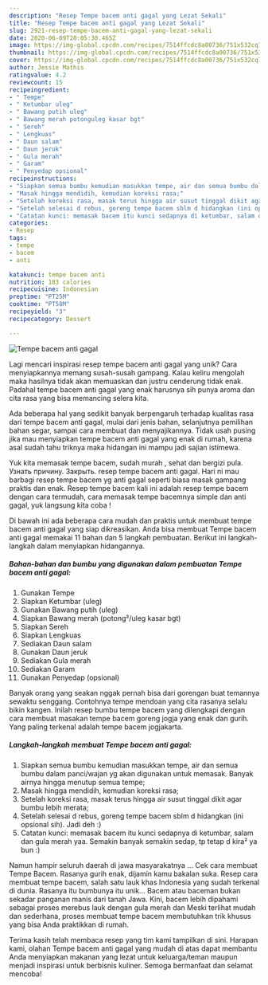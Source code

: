 ```yaml
---
description: "Resep Tempe bacem anti gagal yang Lezat Sekali"
title: "Resep Tempe bacem anti gagal yang Lezat Sekali"
slug: 2921-resep-tempe-bacem-anti-gagal-yang-lezat-sekali
date: 2020-06-09T20:05:30.465Z
image: https://img-global.cpcdn.com/recipes/7514ffcdc8a00736/751x532cq70/tempe-bacem-anti-gagal-foto-resep-utama.jpg
thumbnail: https://img-global.cpcdn.com/recipes/7514ffcdc8a00736/751x532cq70/tempe-bacem-anti-gagal-foto-resep-utama.jpg
cover: https://img-global.cpcdn.com/recipes/7514ffcdc8a00736/751x532cq70/tempe-bacem-anti-gagal-foto-resep-utama.jpg
author: Jessie Mathis
ratingvalue: 4.2
reviewcount: 15
recipeingredient:
- " Tempe"
- " Ketumbar uleg"
- " Bawang putih uleg"
- " Bawang merah potonguleg kasar bgt"
- " Sereh"
- " Lengkuas"
- " Daun salam"
- " Daun jeruk"
- " Gula merah"
- " Garam"
- " Penyedap opsional"
recipeinstructions:
- "Siapkan semua bumbu kemudian masukkan tempe, air dan semua bumbu dalam panci/wajan yg akan digunakan untuk memasak. Banyak airnya hingga menutup semua tempe;"
- "Masak hingga mendidih, kemudian koreksi rasa;"
- "Setelah koreksi rasa, masak terus hingga air susut tinggal dikit agar bumbu lebih merata;"
- "Setelah selesai d rebus, goreng tempe bacem sblm d hidangkan (ini opsional sih). Jadi deh :)"
- "Catatan kunci: memasak bacem itu kunci sedapnya di ketumbar, salam dan gula merah yaa. Semakin banyak semakin sedap, tp tetap d kira² ya bun :)"
categories:
- Resep
tags:
- tempe
- bacem
- anti

katakunci: tempe bacem anti 
nutrition: 183 calories
recipecuisine: Indonesian
preptime: "PT25M"
cooktime: "PT58M"
recipeyield: "3"
recipecategory: Dessert

---
```



![Tempe bacem anti gagal](https://img-global.cpcdn.com/recipes/7514ffcdc8a00736/751x532cq70/tempe-bacem-anti-gagal-foto-resep-utama.jpg)

Lagi mencari inspirasi resep tempe bacem anti gagal yang unik? Cara menyiapkannya memang susah-susah gampang. Kalau keliru mengolah maka hasilnya tidak akan memuaskan dan justru cenderung tidak enak. Padahal tempe bacem anti gagal yang enak harusnya sih punya aroma dan cita rasa yang bisa memancing selera kita.

Ada beberapa hal yang sedikit banyak berpengaruh terhadap kualitas rasa dari tempe bacem anti gagal, mulai dari jenis bahan, selanjutnya pemilihan bahan segar, sampai cara membuat dan menyajikannya. Tidak usah pusing jika mau menyiapkan tempe bacem anti gagal yang enak di rumah, karena asal sudah tahu triknya maka hidangan ini mampu jadi sajian istimewa.

Yuk kita memasak tempe bacem, sudah murah , sehat dan bergizi pula. Узнать причину. Закрыть. resep tempe bacem anti gagal. Hari ni mau barbagi resep tempe bacem yg anti gagal seperti biasa masak gampang praktis dan enak. Resep tempe bacem kali ini adalah resep tempe bacem dengan cara termudah, cara memasak tempe bacemnya simple dan anti gagal, yuk langsung kita coba !


Di bawah ini ada beberapa cara mudah dan praktis untuk membuat tempe bacem anti gagal yang siap dikreasikan. Anda bisa membuat Tempe bacem anti gagal memakai 11 bahan dan 5 langkah pembuatan. Berikut ini langkah-langkah dalam menyiapkan hidangannya.

<!--inarticleads1-->

##### Bahan-bahan dan bumbu yang digunakan dalam pembuatan Tempe bacem anti gagal:

1. Gunakan  Tempe
1. Siapkan  Ketumbar (uleg)
1. Gunakan  Bawang putih (uleg)
1. Siapkan  Bawang merah (potong²/uleg kasar bgt)
1. Siapkan  Sereh
1. Siapkan  Lengkuas
1. Sediakan  Daun salam
1. Gunakan  Daun jeruk
1. Sediakan  Gula merah
1. Sediakan  Garam
1. Gunakan  Penyedap (opsional)


Banyak orang yang seakan nggak pernah bisa dari gorengan buat temannya sewaktu senggang. Contohnya tempe mendoan yang cita rasanya selalu bikin kangen. Inilah resep bumbu tempe bacem yang dilengkapi dengan cara membuat masakan tempe bacem goreng jogja yang enak dan gurih. Yang paling terkenal adalah tempe bacem jogjakarta. 

<!--inarticleads2-->

##### Langkah-langkah membuat Tempe bacem anti gagal:

1. Siapkan semua bumbu kemudian masukkan tempe, air dan semua bumbu dalam panci/wajan yg akan digunakan untuk memasak. Banyak airnya hingga menutup semua tempe;
1. Masak hingga mendidih, kemudian koreksi rasa;
1. Setelah koreksi rasa, masak terus hingga air susut tinggal dikit agar bumbu lebih merata;
1. Setelah selesai d rebus, goreng tempe bacem sblm d hidangkan (ini opsional sih). Jadi deh :)
1. Catatan kunci: memasak bacem itu kunci sedapnya di ketumbar, salam dan gula merah yaa. Semakin banyak semakin sedap, tp tetap d kira² ya bun :)


Namun hampir seluruh daerah di jawa masyarakatnya … Cek cara membuat Tempe Bacem. Rasanya gurih enak, dijamin kamu bakalan suka. Resep cara membuat tempe bacem, salah satu lauk khas Indonesia yang sudah terkenal di dunia. Rasanya itu bumbunya itu unik… Bacem atau baceman bukan sekadar panganan manis dari tanah Jawa. Kini, bacem lebih dipahami sebagai proses merebus lauk dengan gula merah dan Meski terlihat mudah dan sederhana, proses membuat tempe bacem membutuhkan trik khusus yang bisa Anda praktikkan di rumah. 

Terima kasih telah membaca resep yang tim kami tampilkan di sini. Harapan kami, olahan Tempe bacem anti gagal yang mudah di atas dapat membantu Anda menyiapkan makanan yang lezat untuk keluarga/teman maupun menjadi inspirasi untuk berbisnis kuliner. Semoga bermanfaat dan selamat mencoba!
